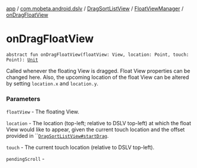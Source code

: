 [app](../../../index.md) / [com.mobeta.android.dslv](../../index.md) / [DragSortListView](../index.md) / [FloatViewManager](index.md) / [onDragFloatView](.)

# onDragFloatView

`abstract fun onDragFloatView(floatView: View, location: Point, touch: Point): `[`Unit`](https://kotlinlang.org/api/latest/jvm/stdlib/kotlin/-unit/index.html)

Called whenever the floating View is dragged. Float View properties can be changed here. Also, the upcoming location of the float View can be altered by setting `location.x` and `location.y`.

### Parameters

`floatView` - The floating View.

`location` - The location (top-left; relative to DSLV top-left) at which the float View would like to appear, given the current touch location and the offset provided in ``[`DragSortListView#startDrag`](#).

`touch` - The current touch location (relative to DSLV top-left).

`pendingScroll` - 